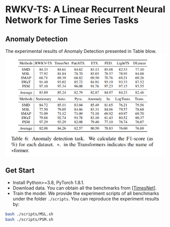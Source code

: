 # RWKV-TS: A Linear Recurrent Neural Network for Time Series Tasks

## Anomaly Detection
The experimental results of Anomaly Detection presented in Table blow.
![image](../pic/anomaly_detection_result.png)

## Get Start

- Install Python>=3.8, PyTorch 1.8.1.
- Download data. You can obtain all the benchmarks from [[TimesNet](https://github.com/thuml/Time-Series-Library)].
- Train the model. We provide the experiment scripts of all benchmarks under the folder `./scripts`. You can reproduce the experiment results by:

```bash
bash ./scripts/MSL.sh
bash ./scripts/PSM.sh
```